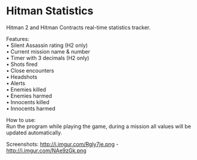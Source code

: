 Hitman Statistics
============

Hitman 2 and Hitman Contracts real-time statistics tracker.

Features:<br>
 • Silent Assassin rating (H2 only)<br>
 • Current mission name & number<br>
 • Timer with 3 decimals (H2 only)<br>
 • Shots fired<br>
 • Close encounters<br>
 • Headshots<br>
 • Alerts<br>
 • Enemies killed<br>
 • Enemies harmed<br>
 • Innocents killed<br>
 • Innocents harmed

How to use:<br>
  Run the program while playing the game, during a mission all values will be updated automatically.

Screenshots: http://i.imgur.com/Rgly7je.png - http://i.imgur.com/NAe9zGk.png
